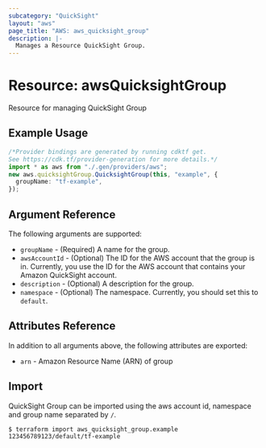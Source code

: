```yaml
---
subcategory: "QuickSight"
layout: "aws"
page_title: "AWS: aws_quicksight_group"
description: |-
  Manages a Resource QuickSight Group.
---
```


# Resource: awsQuicksightGroup

Resource for managing QuickSight Group

## Example Usage

```typescript
/*Provider bindings are generated by running cdktf get.
See https://cdk.tf/provider-generation for more details.*/
import * as aws from "./.gen/providers/aws";
new aws.quicksightGroup.QuicksightGroup(this, "example", {
  groupName: "tf-example",
});

```

## Argument Reference

The following arguments are supported:

* `groupName` - (Required) A name for the group.
* `awsAccountId` - (Optional) The ID for the AWS account that the group is in. Currently, you use the ID for the AWS account that contains your Amazon QuickSight account.
* `description` - (Optional) A description for the group.
* `namespace` - (Optional) The namespace. Currently, you should set this to `default`.

## Attributes Reference

In addition to all arguments above, the following attributes are exported:

* `arn` - Amazon Resource Name (ARN) of group

## Import

QuickSight Group can be imported using the aws account id, namespace and group name separated by `/`.

```console
$ terraform import aws_quicksight_group.example 123456789123/default/tf-example
```
